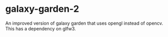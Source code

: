 # galaxy-garden-2

An improved version of galaxy garden that uses opengl instead of opencv.
This has a dependency on glfw3. 
